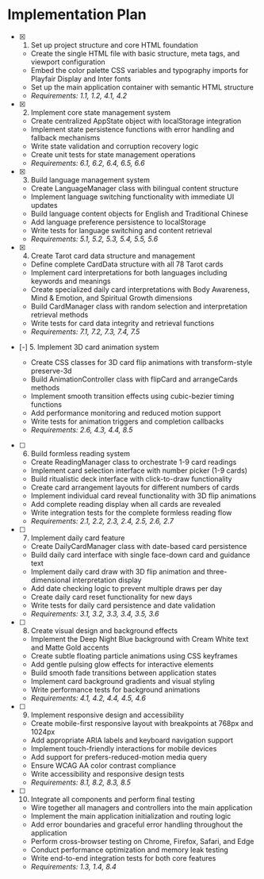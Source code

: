 # Implementation Plan

- [x] 1. Set up project structure and core HTML foundation






  - Create the single HTML file with basic structure, meta tags, and viewport configuration
  - Embed the color palette CSS variables and typography imports for Playfair Display and Inter fonts
  - Set up the main application container with semantic HTML structure
  - _Requirements: 1.1, 1.2, 4.1, 4.2_

- [x] 2. Implement core state management system













  - Create centralized AppState object with localStorage integration
  - Implement state persistence functions with error handling and fallback mechanisms
  - Write state validation and corruption recovery logic
  - Create unit tests for state management operations
  - _Requirements: 6.1, 6.2, 6.4, 6.5, 6.6_

- [x] 3. Build language management system















  - Create LanguageManager class with bilingual content structure
  - Implement language switching functionality with immediate UI updates
  - Build language content objects for English and Traditional Chinese
  - Add language preference persistence to localStorage
  - Write tests for language switching and content retrieval
  - _Requirements: 5.1, 5.2, 5.3, 5.4, 5.5, 5.6_

- [x] 4. Create Tarot card data structure and management




  - Define complete CardData structure with all 78 Tarot cards
  - Implement card interpretations for both languages including keywords and meanings
  - Create specialized daily card interpretations with Body Awareness, Mind & Emotion, and Spiritual Growth dimensions
  - Build CardManager class with random selection and interpretation retrieval methods
  - Write tests for card data integrity and retrieval functions
  - _Requirements: 7.1, 7.2, 7.3, 7.4, 7.5_

- [-] 5. Implement 3D card animation system






  - Create CSS classes for 3D card flip animations with transform-style preserve-3d
  - Build AnimationController class with flipCard and arrangeCards methods
  - Implement smooth transition effects using cubic-bezier timing functions
  - Add performance monitoring and reduced motion support
  - Write tests for animation triggers and completion callbacks
  - _Requirements: 2.6, 4.3, 4.4, 8.5_

- [ ] 6. Build formless reading system

  - Create ReadingManager class to orchestrate 1-9 card readings
  - Implement card selection interface with number picker (1-9 cards)
  - Build ritualistic deck interface with click-to-draw functionality
  - Create card arrangement layouts for different numbers of cards
  - Implement individual card reveal functionality with 3D flip animations
  - Add complete reading display when all cards are revealed
  - Write integration tests for the complete formless reading flow
  - _Requirements: 2.1, 2.2, 2.3, 2.4, 2.5, 2.6, 2.7_

- [ ] 7. Implement daily card feature
  - Create DailyCardManager class with date-based card persistence
  - Build daily card interface with single face-down card and guidance text
  - Implement daily card draw with 3D flip animation and three-dimensional interpretation display
  - Add date checking logic to prevent multiple draws per day
  - Create daily card reset functionality for new days
  - Write tests for daily card persistence and date validation
  - _Requirements: 3.1, 3.2, 3.3, 3.4, 3.5, 3.6_

- [ ] 8. Create visual design and background effects
  - Implement the Deep Night Blue background with Cream White text and Matte Gold accents
  - Create subtle floating particle animations using CSS keyframes
  - Add gentle pulsing glow effects for interactive elements
  - Build smooth fade transitions between application states
  - Implement card background gradients and visual styling
  - Write performance tests for background animations
  - _Requirements: 4.1, 4.2, 4.4, 4.5, 4.6_

- [ ] 9. Implement responsive design and accessibility
  - Create mobile-first responsive layout with breakpoints at 768px and 1024px
  - Add appropriate ARIA labels and keyboard navigation support
  - Implement touch-friendly interactions for mobile devices
  - Add support for prefers-reduced-motion media query
  - Ensure WCAG AA color contrast compliance
  - Write accessibility and responsive design tests
  - _Requirements: 8.1, 8.2, 8.3, 8.5_

- [ ] 10. Integrate all components and perform final testing
  - Wire together all managers and controllers into the main application
  - Implement the main application initialization and routing logic
  - Add error boundaries and graceful error handling throughout the application
  - Perform cross-browser testing on Chrome, Firefox, Safari, and Edge
  - Conduct performance optimization and memory leak testing
  - Write end-to-end integration tests for both core features
  - _Requirements: 1.3, 1.4, 8.4_